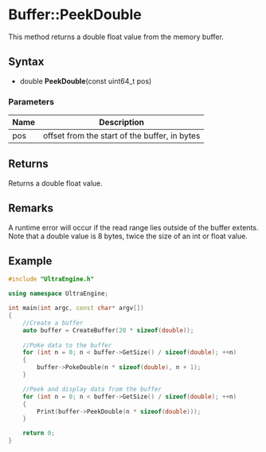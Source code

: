 # Buffer::PeekDouble #
This method returns a double float value from the memory buffer.

## Syntax ##
- double **PeekDouble**(const uint64_t pos)

### Parameters ###
| Name | Description |
| ----- | ----- |
| pos | offset from the start of the buffer, in bytes |

## Returns ##
Returns a double float value.

## Remarks ##
A runtime error will occur if the read range lies outside of the buffer extents. Note that a double value is 8 bytes, twice the size of an int or float value.

## Example

```c++
#include "UltraEngine.h"

using namespace UltraEngine;

int main(int argc, const char* argv[])
{
	//Create a buffer
	auto buffer = CreateBuffer(20 * sizeof(double));
	
	//Poke data to the buffer
	for (int n = 0; n < buffer->GetSize() / sizeof(double); ++n)
	{
		buffer->PokeDouble(n * sizeof(double), n + 1);
	}

	//Peek and display data from the buffer
	for (int n = 0; n < buffer->GetSize() / sizeof(double); ++n)
	{
		Print(buffer->PeekDouble(n * sizeof(double)));
	}

	return 0;
}
```
